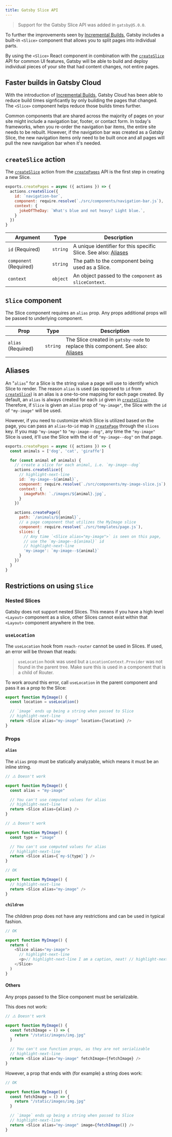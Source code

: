 ```yaml
---
title: Gatsby Slice API
---
```


> Support for the Gatsby Slice API was added in `gatsby@5.0.0`.

To further the improvements seen by [Incremental Builds](https://www.gatsbyjs.com/blog/2020-04-22-announcing-incremental-builds/), Gatsby includes a built-in `<Slice>` component that allows you to split pages into individual parts.

By using the `<Slice>` React component in combination with the [`createSlice`](/docs/reference/config-files/actions/#createSlice) API for common UI features, Gatsby will be able to build and deploy individual pieces of your site that had content changes, not entire pages.

## Faster builds in Gatsby Cloud

With the introduction of [Incremental Builds](https://www.gatsbyjs.com/blog/2020-04-22-announcing-incremental-builds/), Gatsby Cloud has been able to reduce build times signficantly by only building the pages that changed. The `<Slice>` component helps reduce those builds times further.

Common components that are shared across the majority of pages on your site might include a navigation bar, footer, or contact form. In today's frameworks, when you re-order the navigation bar items, the entire site needs to be rebuilt. However, if the navigation bar was created as a Gatsby Slice, the new navigation items only need to be built once and all pages will pull the new navigation bar when it's needed.

## `createSlice` action

The [`createSlice`](/docs/reference/config-files/actions/#createSlice) action from the [`createPages`](/docs/reference/config-files/gatsby-node/#createPages) API is the first step in creating a new Slice.

```js:title=gatsby-node.js
exports.createPages = async ({ actions }) => {
  actions.createSlice({
    id: `navigation-bar`,
    component: require.resolve(`./src/components/navigation-bar.js`),
    context: {
      jokeOfTheDay: `What's blue and not heavy? Light blue.`,
    }
  })
}
```

| Argument               | Type     | Description                                                                |
| ---------------------- | -------- | -------------------------------------------------------------------------- |
| `id` (Required)        | `string` | A unique identifier for this specific Slice. See also: [Aliases](#aliases) |
| `component` (Required) | `string` | The path to the component being used as a Slice.                           |
| `context`              | `object` | An object passed to the `component` as `sliceContext`.                     |

## `Slice` component

The Slice component requires an `alias` prop. Any props additional props will be passed to underlying component.

| Prop               | Type     | Description                                                                                 |
| ------------------ | -------- | ------------------------------------------------------------------------------------------- |
| `alias` (Required) | `string` | The Slice created in `gatsby-node` to replace this component. See also: [Aliases](#aliases) |

## Aliases

An "`alias`" for a Slice is the string value a page will use to identify which Slice to render. The reason `alias` is used (as opposed to `id` from [`createSlice`](/docs/reference/config-files/actions/#createSlice)) is an alias is a one-to-one mapping for each page created. By default, an `alias` is always created for each `id` given in [`createSlice`](/docs/reference/config-files/actions/#createSlice). Therefore, if `Slice` is given an `alias` prop of `"my-image"`, the Slice with the `id` of `"my-image"` will be used.

However, if you need to customize which Slice is utilized based on the page, you can pass an `alias`-to-`id` map in [`createPage`](/docs/reference/config-files/actions/#createPage) through the `slices` key. If you map `"my-image"` to `"my-image--dog"`, any time the `"my-image"` Slice is used, it'll use the Slice with the id of `"my-image--dog"` on that page.

```js:title=gatsby-node.js
exports.createPages = async ({ actions }) => {
  const animals = ['dog', 'cat', 'giraffe']

  for (const animal of animals) {
    // create a slice for each animal, i.e. `my-image--dog`
    actions.createSlice({
      // highlight-next-line
      id: `my-image--${animal}`,
      component: require.resolve(`./src/components/my-image-slice.js`),
      context: {
        imagePath: `./images/${animal}.jpg`,
      }
    })

    actions.createPage({
      path: `/animals/${animal}`,
      // a page component that utilizes the MyImage slice
      component: require.resolve(`./src/templates/page.js`),
      slices: {
        // Any time `<Slice alias="my-image">` is seen on this page,
        // use the `my-image--${animal}` id
        // highlight-next-line
        'my-image': `my-image--${animal}`
      }
    })
  }
}
```

## Restrictions on using `Slice`

### Nested Slices

Gatsby does not support nested Slices. This means if you have a high level `<Layout>` component as a slice, other Slices cannot exist within that `<Layout>` component anywhere in the tree.

### `useLocation`

The `useLocation` hook from `reach-router` cannot be used in Slices. If used, an error will be thrown that reads:

> `useLocation` hook was used but a `LocationContext.Provider` was not found in the parent tree. Make sure this is used in a component that is a child of Router.

To work around this error, call `useLocation` in the parent component and pass it as a prop to the Slice:

```js
export function MyImage() {
  const location = useLocation()

  // `image` ends up being a string when passed to Slice
  // highlight-next-line
  return <Slice alias="my-image" location={location} />
}
```

### Props

#### `alias`

The `alias` prop must be statically analyzable, which means it must be an inline string.

```js
// ⚠️ Doesn't work

export function MyImage() {
  const alias = "my-image"

  // You can't use computed values for alias
  // highlight-next-line
  return <Slice alias={alias} />
}
```

```js
// ⚠️ Doesn't work

export function MyImage() {
  const type = "image"

  // You can't use computed values for alias
  // highlight-next-line
  return <Slice alias={`my-${type}`} />
}
```

```js
// OK

export function MyImage() {
  // highlight-next-line
  return <Slice alias="my-image" />
}
```

#### `children`

The children prop does not have any restrictions and can be used in typical fashion.

```js
// OK

export function MyImage() {
  return (
    <Slice alias="my-image">
      // highlight-next-line
      <p>// highlight-next-line I am a caption, neat! // highlight-next-line</p>
    </Slice>
  )
}
```

#### Others

Any props passed to the Slice component must be serializable.

This does not work:

```js
// ⚠️ Doesn't work

export function MyImage() {
  const fetchImage = () => {
    return "/static/images/img.jpg"
  }

  // You can't use function props, as they are not serializable
  // highlight-next-line
  return <Slice alias="my-image" fetchImage={fetchImage} />
}
```

However, a prop that ends with (for example) a string does work:

```js
// OK

export function MyImage() {
  const fetchImage = () => {
    return "/static/images/img.jpg"
  }

  // `image` ends up being a string when passed to Slice
  // highlight-next-line
  return <Slice alias="my-image" image={fetchImage()} />
}
```
